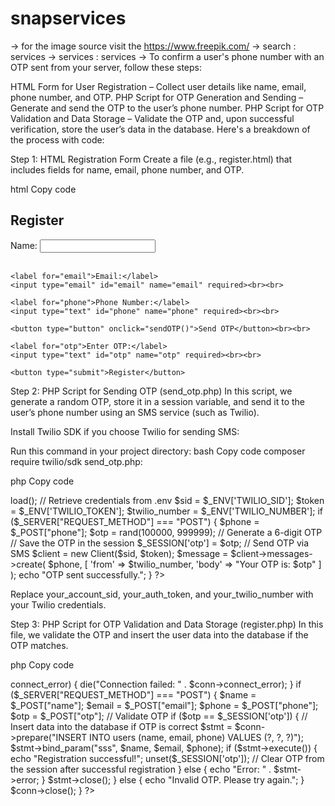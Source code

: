 # snapservices
-> for the image source visit the https://www.freepik.com/
-> search : services
-> services : services
->
To confirm a user's phone number with an OTP sent from your server, follow these steps:

HTML Form for User Registration – Collect user details like name, email, phone number, and OTP.
PHP Script for OTP Generation and Sending – Generate and send the OTP to the user’s phone number.
PHP Script for OTP Validation and Data Storage – Validate the OTP and, upon successful verification, store the user’s data in the database.
Here's a breakdown of the process with code:

Step 1: HTML Registration Form
Create a file (e.g., register.html) that includes fields for name, email, phone number, and OTP.

html
Copy code
<!DOCTYPE html>
<html lang="en">
<head>
  <meta charset="UTF-8">
  <meta name="viewport" content="width=device-width, initial-scale=1.0">
  <title>User Registration with OTP</title>
</head>
<body>
  <h2>Register</h2>
  <form id="registrationForm" method="POST" action="register.php">
    <label for="name">Name:</label>
    <input type="text" id="name" name="name" required><br><br>

    <label for="email">Email:</label>
    <input type="email" id="email" name="email" required><br><br>

    <label for="phone">Phone Number:</label>
    <input type="text" id="phone" name="phone" required><br><br>

    <button type="button" onclick="sendOTP()">Send OTP</button><br><br>

    <label for="otp">Enter OTP:</label>
    <input type="text" id="otp" name="otp" required><br><br>

    <button type="submit">Register</button>
  </form>

  <script>
    function sendOTP() {
      const phone = document.getElementById("phone").value;
      if (phone) {
        fetch("send_otp.php", {
          method: "POST",
          headers: { "Content-Type": "application/x-www-form-urlencoded" },
          body: "phone=" + encodeURIComponent(phone)
        })
          .then(response => response.text())
          .then(data => alert(data))
          .catch(error => console.error("Error sending OTP:", error));
      } else {
        alert("Please enter a phone number first.");
      }
    }
  </script>
</body>
</html>
Step 2: PHP Script for Sending OTP (send_otp.php)
In this script, we generate a random OTP, store it in a session variable, and send it to the user’s phone number using an SMS service (such as Twilio).

Install Twilio SDK if you choose Twilio for sending SMS:

Run this command in your project directory:
bash
Copy code
composer require twilio/sdk
send_otp.php:

php
Copy code
<?php
session_start();
require 'vendor/autoload.php'; // Include the Twilio SDK
use Twilio\Rest\Client;
use Dotenv\Dotenv;

// Load environment variables
$dotenv = Dotenv::createImmutable(_DIR_);
$dotenv->load();

// Retrieve credentials from .env
$sid = $_ENV['TWILIO_SID'];
$token = $_ENV['TWILIO_TOKEN'];
$twilio_number = $_ENV['TWILIO_NUMBER'];

if ($_SERVER["REQUEST_METHOD"] === "POST") {
    $phone = $_POST["phone"];
    $otp = rand(100000, 999999); // Generate a 6-digit OTP

    // Save the OTP in the session
    $_SESSION['otp'] = $otp;

    // Send OTP via SMS
    $client = new Client($sid, $token);
    $message = $client->messages->create(
        $phone,
        [
            'from' => $twilio_number,
            'body' => "Your OTP is: $otp"
        ]
    );

    echo "OTP sent successfully.";
}
?>
Replace your_account_sid, your_auth_token, and your_twilio_number with your Twilio credentials.

Step 3: PHP Script for OTP Validation and Data Storage (register.php)
In this file, we validate the OTP and insert the user data into the database if the OTP matches.

php
Copy code
<?php
session_start();

// Database connection
$servername = "localhost";
$username = "root";
$password = ""; // Default password for XAMPP
$dbname = "your_database_name";

$conn = new mysqli($servername, $username, $password, $dbname);
if ($conn->connect_error) {
    die("Connection failed: " . $conn->connect_error);
}

if ($_SERVER["REQUEST_METHOD"] === "POST") {
    $name = $_POST["name"];
    $email = $_POST["email"];
    $phone = $_POST["phone"];
    $otp = $_POST["otp"];

    // Validate OTP
    if ($otp == $_SESSION['otp']) {
        // Insert data into the database if OTP is correct
        $stmt = $conn->prepare("INSERT INTO users (name, email, phone) VALUES (?, ?, ?)");
        $stmt->bind_param("sss", $name, $email, $phone);

        if ($stmt->execute()) {
            echo "Registration successful!";
            unset($_SESSION['otp']); // Clear OTP from the session after successful registration
        } else {
            echo "Error: " . $stmt->error;
        }
        $stmt->close();
    } else {
        echo "Invalid OTP. Please try again.";
    }

    $conn->close();
}
?>
